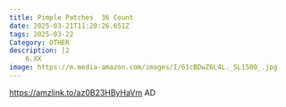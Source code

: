 ```yaml
---
title: Pimple Patches  36 Count
date: 2025-03-21T11:20:26.651Z
tags: 2025-03-22
Category: OTHER
description: |2
    6.XX
image: https://m.media-amazon.com/images/I/61cBDwZ6L4L._SL1500_.jpg
---
```

https://amzlink.to/az0B23HByHaVm   AD